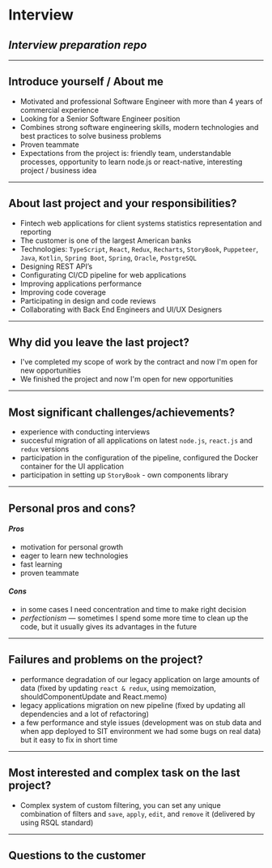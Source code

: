# Interview

## ***Interview preparation repo***

-----

## Introduce yourself / About me

- Motivated and professional Software Engineer with more than 4 years of commercial experience
- Looking for a Senior Software Engineer position
- Combines strong software engineering skills, modern technologies and best practices to solve business problems
- Proven teammate
- Expectations from the project is: friendly team, understandable processes, opportunity to learn node.js or react-native, interesting project / business idea

-----

## About last project and your responsibilities?

- Fintech web applications for client systems statistics representation and reporting
- The customer is one of the largest American banks
- Technologies: `TypeScript`, `React`, `Redux`, `Recharts`, `StoryBook`, `Puppeteer`, `Java`, `Kotlin`, `Spring Boot`, `Spring`, `Oracle`, `PostgreSQL`
- Designing REST API’s
- Configurating CI/CD pipeline for web applications
- Improving applications performance
- Improving code coverage
- Participating in design and code reviews
- Collaborating with Back End Engineers and UI/UX Designers

-----

## Why did you leave the last project?

- I've completed my scope of work by the contract and now I'm open for new opportunities
- We finished the project and now I'm open for new opportunities

-----

## Most significant challenges/achievements?

- experience with conducting interviews
- succesful migration of all applications on latest `node.js`, `react.js` and `redux` versions
- participation in the configuration of the pipeline, configured the Docker container for the UI application
- participation in setting up `StoryBook` - own components library

-----

## Personal pros and cons?

#### *Pros*
- motivation for personal growth
- eager to learn new technologies
- fast learning
- proven teammate

#### *Cons*
- in some cases I need concentration and time to make right decision
- *perfectionism* — sometimes I spend some more time to clean up the code, but it usually gives its advantages in the future

-----

## Failures and problems on the project?

- performance degradation of our legacy application on large amounts of data (fixed by updating `react & redux`, using memoization, shouldComponentUpdate and React.memo)
- legacy applications migration on new pipeline (fixed by updating all dependencies and a lot of refactoring)
- a few performance and style issues (development was on stub data and when app deployed to SIT environment we had some bugs on real data) but it easy to fix in short time

-----

## Most interested and complex task on the last project?

- Complex system of custom filtering, you can set any unique combination of filters and `save`, `apply`, `edit`, and `remove` it (delivered by using RSQL standard)

-----

## Questions to the customer
